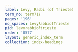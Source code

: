 ```yaml
---
label: Levy, Rabbi (of Trieste)
term_no: term719
pages: '196'
no_spaces: LevyRabbiofTrieste
pid: levyrabbioftrieste
order: '0577'
layout: generic_index_term
collection: index-headings
---
```

